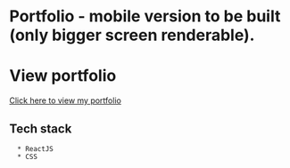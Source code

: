 #  Portfolio - mobile version to be built (only bigger screen renderable).

# View portfolio
<a href="https://ajayg51-portfolio.web.app/" target="portfolio" > Click here to view my portfolio</a>

## Tech stack
```
  * ReactJS
  * CSS
```
